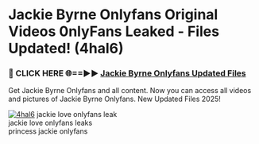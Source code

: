 # Jackie Byrne Onlyfans Original Videos 0nlyFans Leaked - Files Updated! (4hal6)

<h3>🔴 CLICK HERE 🌐==►► <a href="https://best4dudes.click/HH4t6V" rel="nofollow">Jackie Byrne Onlyfans Updated Files</a></h3>

Get Jackie Byrne Onlyfans and all content. Now you can access all videos and pictures of Jackie Byrne Onlyfans. New Updated Files 2025!

[![4hal6](https://github.com/user-attachments/assets/8c521d6e-e6e3-4a75-9320-d58ab9d79d5b)](https://best4dudes.click/HH4t6V)
jackie love onlyfans leak<br>
jackie love onlyfans leaks<br>
princess jackie onlyfans